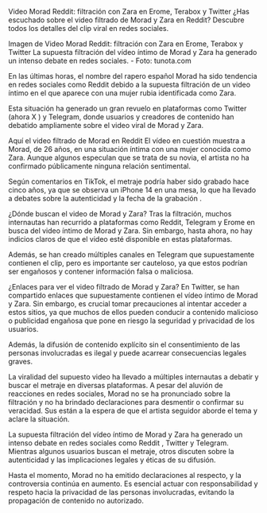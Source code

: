 Video Morad Reddit: filtración con Zara en Erome, Terabox y Twitter
¿Has escuchado sobre el video filtrado de Morad y Zara en Reddit? Descubre todos los detalles del clip viral en redes sociales.

Imagen de Video Morad Reddit: filtración con Zara en Erome, Terabox y Twitter
La supuesta filtración del vídeo íntimo de Morad y Zara ha generado un intenso debate en redes sociales. - Foto: tunota.com

En las últimas horas, el nombre del rapero español Morad ha sido tendencia en redes sociales como Reddit debido a la supuesta filtración de un video íntimo en el que aparece con una mujer rubia identificada como Zara.

Esta situación ha generado un gran revuelo en plataformas como Twitter (ahora X ) y Telegram, donde usuarios y creadores de contenido han debatido ampliamente sobre el video viral de Morad y Zara.


Aquí el video filtrado de Morad en Reddit
El vídeo en cuestión muestra a Morad, de 26 años, en una situación íntima con una mujer conocida como Zara. Aunque algunos especulan que se trata de su novia, el artista no ha confirmado públicamente ninguna relación sentimental.


Según comentarios en TikTok, el metraje podría haber sido grabado hace cinco años, ya que se observa un iPhone 14 en una mesa, lo que ha llevado a debates sobre la autenticidad y la fecha de la grabación .

¿Dónde buscan el video de Morad y Zara?
Tras la filtración, muchos internautas han recurrido a plataformas como Reddit, Telegram y Erome en busca del video íntimo de Morad y Zara. Sin embargo, hasta ahora, no hay indicios claros de que el video esté disponible en estas plataformas.

Además, se han creado múltiples canales en Telegram que supuestamente contienen el clip, pero es importante ser cauteloso, ya que estos podrían ser engañosos y contener información falsa o maliciosa.


¿Enlaces para ver el video filtrado de Morad y Zara?
En Twitter, se han compartido enlaces que supuestamente contienen el vídeo íntimo de Morad y Zara. Sin embargo, es crucial tomar precauciones al intentar acceder a estos sitios, ya que muchos de ellos pueden conducir a contenido malicioso o publicidad engañosa que pone en riesgo la seguridad y privacidad de los usuarios.

Además, la difusión de contenido explícito sin el consentimiento de las personas involucradas es ilegal y puede acarrear consecuencias legales graves.

La viralidad del supuesto video ha llevado a múltiples internautas a debatir y buscar el metraje en diversas plataformas. A pesar del aluvión de reacciones en redes sociales, Morad no se ha pronunciado sobre la filtración y no ha brindado declaraciones para desmentir o confirmar su veracidad. Sus están a la espera de que el artista seguidor aborde el tema y aclare la situación.

La supuesta filtración del vídeo íntimo de Morad y Zara ha generado un intenso debate en redes sociales como Reddit , Twitter y Telegram. Mientras algunos usuarios buscan el metraje, otros discuten sobre la autenticidad y las implicaciones legales y éticas de su difusión.

Hasta el momento, Morad no ha emitido declaraciones al respecto, y la controversia continúa en aumento. Es esencial actuar con responsabilidad y respeto hacia la privacidad de las personas involucradas, evitando la propagación de contenido no autorizado.
